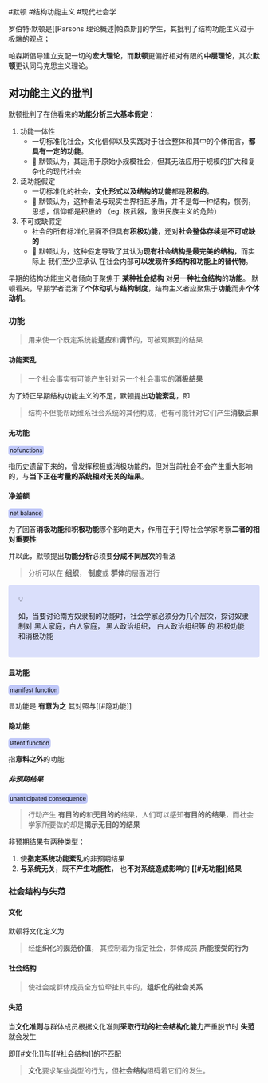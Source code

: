 #默顿 #结构功能主义 #现代社会学 

罗伯特·默顿是[[Parsons 理论概述|帕森斯]]的学生，其批判了结构功能主义过于极端的观点；

帕森斯倡导建立支配一切的**宏大理论**，而**默顿**更偏好相对有限的**中层理论**，其次**默顿**更认同马克思主义理论。

## 对功能主义的批判

默顿批判了在他看来的**功能分析三大基本假定**：

1. 功能一体性
	- 一切标准化社会，文化信仰以及实践对于社会整体和其中的个体而言，**都具有一定的功能**。
	- 🤨 默顿认为，其适用于原始小规模社会，但其无法应用于规模的扩大和复杂化的现代社会
2. 泛功能假定
	- 一切标准化的社会，**文化形式以及结构的功能**都是**积极的**。
	- 🤨 默顿认为，这种看法与现实世界相互矛盾，并不是每一种结构，惯例，思想，信仰都是积极的 （eg. 核武器，激进民族主义的危险）
3. 不可或缺假定
	- 社会的所有标准化层面不但具有**积极功能**，还对**社会整体存续**是**不可或缺的**
	- 🤨 默顿认为，这种假定导致了其认为**现有社会结构是最完美的结构**，而实际上 我们至少应承认 在社会内部**可以发现许多结构和功能上的替代物**。

早期的结构功能主义者倾向于聚焦于 **某种社会结构** 对**另一种社会结构**的**功能**。
默顿看来，早期学者混淆了**个体动机**与**结构制度**，结构主义者应聚焦于**功能**而非**个体动机**。

### 功能

> 用来使一个既定系统能**适应**和**调节**的，可被观察到的结果

#### 功能紊乱

> 一个社会事实有可能产生针对另一个社会事实的**消极结果**

为了矫正早期结构功能主义的不足，默顿提出**功能紊乱**，即

> 结构不但能帮助维系社会系统的其他构成，也有可能针对它们产生**消极后果**

#### 无功能
<small style="background-color:rgba(166, 177, 247, 0.7);padding:3px;border-radius:5px;color:black">nofunctions</small>

指历史遗留下来的，曾发挥积极或消极功能的，但对当前社会不会产生重大影响的，与**当下正在考量的系统相对无关的结果**。

#### 净差额
<small style="background-color:rgba(166, 177, 247, 0.7);padding:3px;border-radius:5px;color:black">net balance</small>

为了回答**消极功能**和**积极功能**哪个影响更大，作用在于引导社会学家考察**二者的相对重要性**

并以此，默顿提出**功能分析**必须要**分成不同层次**的看法

> 分析可以在 **组织**， **制度**或 **群体**的层面进行

<div style="background-color:rgba(166, 177, 247,0.4);padding:20px;border-radius:5px"><span>💡</span><br><p>如，当要讨论南方奴隶制的功能时，社会学家必须分为几个层次，探讨奴隶制对 黑人家庭，白人家庭， 黑人政治组织， 白人政治组织等 的 积极功能和消极功能</p></div>

#### 显功能
<small style="background-color:rgba(166, 177, 247, 0.7);padding:3px;border-radius:5px;color:black">manifest function</small>

显功能是 **有意为之** 其对照与[[#隐功能]]

#### 隐功能
<small style="background-color:rgba(166, 177, 247, 0.7);padding:3px;border-radius:5px;color:black">latent function</small>

指**意料之外**的功能

##### 非预期结果
<small style="background-color:rgba(166, 177, 247, 0.7);padding:3px;border-radius:5px;color:black">unanticipated consequence</small>

> 行动产生 **有目的的**和**无目的的**结果，人们可以感知**有目的的结果**，而社会学家所要做的却是**揭示无目的的结果**

非预期结果有两种类型：

1. 使**指定系统功能紊乱**的非预期结果
2. **与系统无关**，既**不产生功能性**， 也**不对系统造成影响**的 **[[#无功能]]结果**

### 社会结构与失范

#### 文化

默顿将文化定义为

> 经**组织化**的**规范价值**， 其控制着为指定社会，群体成员 **所能接受的行为**

#### 社会结构

> 使社会或群体成员全方位牵扯其中的，**组织化的社会关系**

#### 失范

当**文化准则**与群体成员根据文化准则**采取行动的社会结构化能力**严重脱节时 **失范**就会发生

即[[#文化]]与[[#社会结构]]的不匹配

> **文化**要求某些类型的行为，但**社会结构**阻碍着它们的发生。


